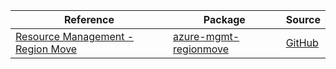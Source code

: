 | Reference | Package | Source |
|---|---|---|
|[Resource Management - Region Move](mgmt-regionmove-readme.md)|[azure-mgmt-regionmove](https://pypi.org/project/azure-mgmt-regionmove)|[GitHub](https://github.com/Azure/azure-sdk-for-python/blob/main/sdk/regionmove/azure-mgmt-regionmove)|
